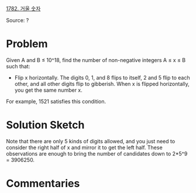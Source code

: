 [1782. 거울 숫자](https://www.acmicpc.net/problem/1782)

Source: ?


# Problem

Given A and B ≤ 10^18, find the number of non-negative integers A ≤ x ≤ B such that:

* Flip x horizontally. The digits 0, 1, and 8 flips to itself, 2 and 5 flip to each other, and all other digits flip to gibberish. When x is flipped horizontally, you get the same number x.

For example, 1521 satisfies this condition.

# Solution Sketch

Note that there are only 5 kinds of digits allowed, and you just need to consider the right half of x and mirror it to get the left half. These observations are enough to bring the number of candidates down to 2*5^9 = 3906250.

# Commentaries
